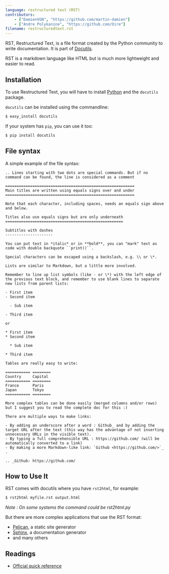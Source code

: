 ```yaml
---
language: restructured text (RST)
contributors:
    - ["DamienVGN", "https://github.com/martin-damien"]
    - ["Andre Polykanine", "https://github.com/Oire"]
filename: restructuredtext.rst
---
```


RST, Restructured Text, is a file format created by the Python community to write documentation. It is part of [Docutils](https://docutils.sourceforge.io/rst.html).

RST is a markdown language like HTML but is much more lightweight and easier to read.


## Installation

To use Restructured Text, you will have to install [Python](http://www.python.org) and the `docutils` package.

`docutils` can be installed using the commandline:

```bash
$ easy_install docutils
```

If your system has `pip`, you can use it too:

```bash
$ pip install docutils
```


## File syntax

A simple example of the file syntax:

```
.. Lines starting with two dots are special commands. But if no command can be found, the line is considered as a comment

=========================================================
Main titles are written using equals signs over and under
=========================================================

Note that each character, including spaces, needs an equals sign above and below.

Titles also use equals signs but are only underneath
====================================================

Subtitles with dashes
---------------------

You can put text in *italic* or in **bold**, you can "mark" text as code with double backquote ``print()``.

Special characters can be escaped using a backslash, e.g. \\ or \*.

Lists are similar to Markdown, but a little more involved.

Remember to line up list symbols (like - or \*) with the left edge of the previous text block, and remember to use blank lines to separate new lists from parent lists:    

- First item
- Second item

  - Sub item
    
- Third item

or

* First item
* Second item
    
  * Sub item

* Third item

Tables are really easy to write:

=========== ========
Country     Capital
=========== ========
France      Paris
Japan       Tokyo
=========== ========

More complex tables can be done easily (merged columns and/or rows) but I suggest you to read the complete doc for this :)

There are multiple ways to make links:

- By adding an underscore after a word : Github_ and by adding the target URL after the text (this way has the advantage of not inserting unnecessary URLs in the visible text).
- By typing a full comprehensible URL : https://github.com/ (will be automatically converted to a link)
- By making a more Markdown-like link: `Github <https://github.com/>`_ .

.. _Github: https://github.com/

```


## How to Use It

RST comes with docutils where you have `rst2html`, for example:

```bash
$ rst2html myfile.rst output.html
```

*Note : On some systems the command could be rst2html.py*

But there are more complex applications that use the RST format:

- [Pelican](http://blog.getpelican.com/), a static site generator
- [Sphinx](http://sphinx-doc.org/), a documentation generator
- and many others


## Readings

- [Official quick reference](http://docutils.sourceforge.net/docs/user/rst/quickref.html)
